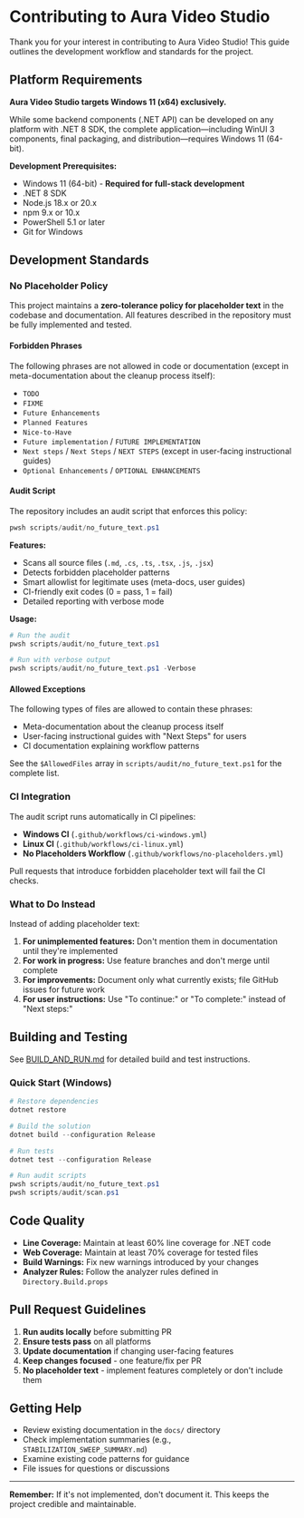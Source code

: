 # Contributing to Aura Video Studio

Thank you for your interest in contributing to Aura Video Studio! This guide outlines the development workflow and standards for the project.

## Platform Requirements

**Aura Video Studio targets Windows 11 (x64) exclusively.**

While some backend components (.NET API) can be developed on any platform with .NET 8 SDK, the complete application—including WinUI 3 components, final packaging, and distribution—requires Windows 11 (64-bit).

**Development Prerequisites:**
- Windows 11 (64-bit) - **Required for full-stack development**
- .NET 8 SDK
- Node.js 18.x or 20.x
- npm 9.x or 10.x
- PowerShell 5.1 or later
- Git for Windows

## Development Standards

### No Placeholder Policy

This project maintains a **zero-tolerance policy for placeholder text** in the codebase and documentation. All features described in the repository must be fully implemented and tested.

#### Forbidden Phrases

The following phrases are not allowed in code or documentation (except in meta-documentation about the cleanup process itself):

- `TODO`
- `FIXME`
- `Future Enhancements`
- `Planned Features`
- `Nice-to-Have`
- `Future implementation` / `FUTURE IMPLEMENTATION`
- `Next steps` / `Next Steps` / `NEXT STEPS` (except in user-facing instructional guides)
- `Optional Enhancements` / `OPTIONAL ENHANCEMENTS`

#### Audit Script

The repository includes an audit script that enforces this policy:

```powershell
pwsh scripts/audit/no_future_text.ps1
```

**Features:**
- Scans all source files (`.md`, `.cs`, `.ts`, `.tsx`, `.js`, `.jsx`)
- Detects forbidden placeholder patterns
- Smart allowlist for legitimate uses (meta-docs, user guides)
- CI-friendly exit codes (0 = pass, 1 = fail)
- Detailed reporting with verbose mode

**Usage:**

```powershell
# Run the audit
pwsh scripts/audit/no_future_text.ps1

# Run with verbose output
pwsh scripts/audit/no_future_text.ps1 -Verbose
```

#### Allowed Exceptions

The following types of files are allowed to contain these phrases:
- Meta-documentation about the cleanup process itself
- User-facing instructional guides with "Next Steps" for users
- CI documentation explaining workflow patterns

See the `$AllowedFiles` array in `scripts/audit/no_future_text.ps1` for the complete list.

### CI Integration

The audit script runs automatically in CI pipelines:
- **Windows CI** (`.github/workflows/ci-windows.yml`)
- **Linux CI** (`.github/workflows/ci-linux.yml`)
- **No Placeholders Workflow** (`.github/workflows/no-placeholders.yml`)

Pull requests that introduce forbidden placeholder text will fail the CI checks.

### What to Do Instead

Instead of adding placeholder text:

1. **For unimplemented features:** Don't mention them in documentation until they're implemented
2. **For work in progress:** Use feature branches and don't merge until complete
3. **For improvements:** Document only what currently exists; file GitHub issues for future work
4. **For user instructions:** Use "To continue:" or "To complete:" instead of "Next steps:"

## Building and Testing

See [BUILD_AND_RUN.md](BUILD_AND_RUN.md) for detailed build and test instructions.

### Quick Start (Windows)

```powershell
# Restore dependencies
dotnet restore

# Build the solution
dotnet build --configuration Release

# Run tests
dotnet test --configuration Release

# Run audit scripts
pwsh scripts/audit/no_future_text.ps1
pwsh scripts/audit/scan.ps1
```

## Code Quality

- **Line Coverage:** Maintain at least 60% line coverage for .NET code
- **Web Coverage:** Maintain at least 70% coverage for tested files
- **Build Warnings:** Fix new warnings introduced by your changes
- **Analyzer Rules:** Follow the analyzer rules defined in `Directory.Build.props`

## Pull Request Guidelines

1. **Run audits locally** before submitting PR
2. **Ensure tests pass** on all platforms
3. **Update documentation** if changing user-facing features
4. **Keep changes focused** - one feature/fix per PR
5. **No placeholder text** - implement features completely or don't include them

## Getting Help

- Review existing documentation in the `docs/` directory
- Check implementation summaries (e.g., `STABILIZATION_SWEEP_SUMMARY.md`)
- Examine existing code patterns for guidance
- File issues for questions or discussions

---

**Remember:** If it's not implemented, don't document it. This keeps the project credible and maintainable.
